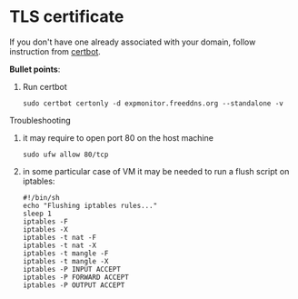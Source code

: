# TLS certificate 

If you don't have one already associated with your domain, follow instruction from [certbot](https://certbot.eff.org/instructions?ws=other&os=ubuntufocal).

**Bullet points**:
1. Run certbot

   ```
   sudo certbot certonly -d expmonitor.freeddns.org --standalone -v
   ```

Troubleshooting
1. it may require to open port 80 on the host machine
   ```
   sudo ufw allow 80/tcp
   ```
2. in some particular case of VM it may be needed to run a flush script on iptables:

   ```
   #!/bin/sh
   echo "Flushing iptables rules..."
   sleep 1
   iptables -F
   iptables -X
   iptables -t nat -F
   iptables -t nat -X
   iptables -t mangle -F
   iptables -t mangle -X
   iptables -P INPUT ACCEPT
   iptables -P FORWARD ACCEPT
   iptables -P OUTPUT ACCEPT
   ```